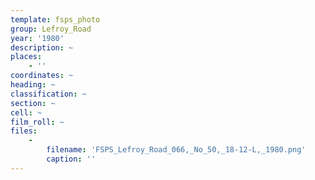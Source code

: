 ```yaml
---
template: fsps_photo
group: Lefroy_Road
year: '1980'
description: ~
places:
    - ''
coordinates: ~
heading: ~
classification: ~
section: ~
cell: ~
film_roll: ~
files:
    -
        filename: 'FSPS_Lefroy_Road_066,_No_50,_18-12-L,_1980.png'
        caption: ''
---
```

